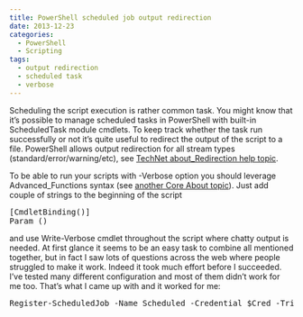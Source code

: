 ```yaml
---
title: PowerShell scheduled job output redirection
date: 2013-12-23
categories:
  - PowerShell
  - Scripting
tags:
  - output redirection
  - scheduled task
  - verbose
---
```

Scheduling the script execution is rather common task. You might know that it&#8217;s possible to manage scheduled tasks in PowerShell with built-in ScheduledTask module cmdlets. To keep track whether the task run successfully or not it&#8217;s quite useful to redirect the output of the script to a file. PowerShell allows output redirection for all stream types (standard/error/warning/etc), see <a title="TechNet about_Redirection help topic" href="http://technet.microsoft.com/en-us/library/hh847746.aspx" target="_blank">TechNet about_Redirection help topic</a>.
  
To be able to run your scripts with -Verbose option you should leverage Advanced_Functions syntax (see [another Core About topic](http://technet.microsoft.com/en-us/library/hh847806.aspx "about_Functions_Advanced")). Just add couple of strings to the beginning of the script

<pre class="lang:ps decode:true">[CmdletBinding()]
Param ()</pre>

and use Write-Verbose cmdlet throughout the script where chatty output is needed. At first glance it seems to be an easy task to combine all mentioned together, but in fact I saw lots of questions across the web where people struggled to make it work. Indeed it took much effort before I succeeded. I&#8217;ve tested many different configuration and most of them didn&#8217;t work for me too. That&#8217;s what I came up with and it worked for me:

<pre class="lang:ps decode:true">Register-ScheduledJob -Name Scheduled -Credential $Cred -Trigger (New-JobTrigger -Daily -At '11:00 PM') -ScriptBlock { D:\Scheduled.ps1 -Verbose *&gt; 'D:\Scheduled.log' }</pre>